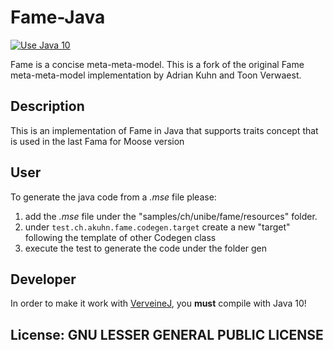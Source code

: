 # Fame-Java

[![Use Java 10](https://img.shields.io/badge/Java-10-brightgreen)](https://jdk.java.net/10/)

Fame is a concise meta-meta-model. This is a fork of the original Fame meta-meta-model implementation by Adrian Kuhn and Toon Verwaest.

## Description

This is an implementation of Fame in Java that supports traits concept that is used in the last Fama for Moose version

## User

To generate the java code from a *.mse* file please:

1. add the *.mse* file under the "samples/ch/unibe/fame/resources" folder.
2. under `test.ch.akuhn.fame.codegen.target` create a new "target" following the template of other Codegen class
3. execute the test to generate the code under the folder gen

## Developer

In order to make it work with [VerveineJ](https://github.com/moosetechnology/VerveineJ), you **must** compile with Java 10!

## License: GNU LESSER GENERAL PUBLIC LICENSE
